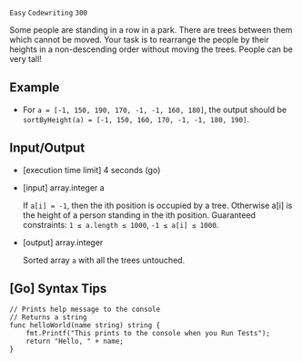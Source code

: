 `Easy`	`Codewriting` 	`300`

Some people are standing in a row in a park. There are trees between them which cannot be moved. Your task is to rearrange the people by their heights in a non-descending order without moving the trees. People can be very tall!

## Example

- For `a = [-1, 150, 190, 170, -1, -1, 160, 180]`, the output should be
`sortByHeight(a) = [-1, 150, 160, 170, -1, -1, 180, 190]`.


## Input/Output

- [execution time limit] 4 seconds (go)

- [input] array.integer a

    If `a[i] = -1`, then the ith position is occupied by a tree. Otherwise a[i] is the height of a person standing in the ith position.
    Guaranteed constraints:
    `1 ≤ a.length ≤ 1000`,
    `-1 ≤ a[i] ≤ 1000`.

- [output] array.integer

    Sorted array `a` with all the trees untouched.

## [Go] Syntax Tips

```
// Prints help message to the console
// Returns a string
func helloWorld(name string) string {
    fmt.Printf("This prints to the console when you Run Tests");
    return "Hello, " + name;
}
```